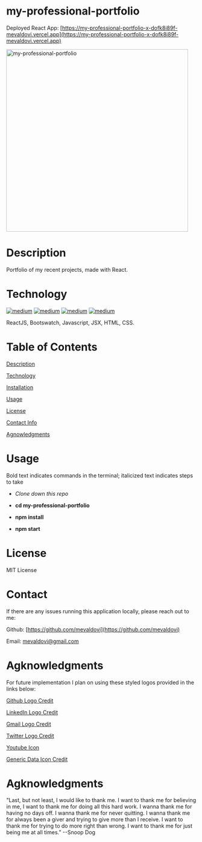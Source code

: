 # my-professional-portfolio

Deployed React App: [https://my-professional-portfolio-x-dofk8i89f-mevaldovi.vercel.app](https://my-professional-portfolio-x-dofk8i89f-mevaldovi.vercel.app)

<img width="482" alt="my-professional-portfolio" src="https://user-images.githubusercontent.com/83307023/141001173-00185ba4-77fc-4ba9-adf7-b6862ec3a184.png">




# Description
Portfolio of my recent projects, made with React.

# Technology
[<img alt="medium" src="https://img.shields.io/badge/Python-FFD43B?style=for-the-badge&logo=python&logoColor=blue" />](https://docs.python.org/)
[<img alt="medium" src="https://img.shields.io/badge/Python-FFD43B?style=for-the-badge&logo=python&logoColor=blue" />](https://docs.python.org/)
[<img alt="medium" src="https://img.shields.io/badge/Python-FFD43B?style=for-the-badge&logo=python&logoColor=blue" />](https://docs.python.org/)
[<img alt=medium src="https://user-images.githubusercontent.com/83307023/164969134-1b0eefa5-b914-46f7-96d4-ede363a5f5a4.png" />](https://bootswatch.com)
<!--  ![bootswatch_logo_icon_170460](https://user-images.githubusercontent.com/83307023/164969134-1b0eefa5-b914-46f7-96d4-ede363a5f5a4.png)" />](https://bootswatch.com) -->
<!-- ![bootswatch-icon](https://user-images.githubusercontent.com/83307023/164969017-0eaf5a96-c556-4906-9d24-d163f574dc98.png)
 -->
ReactJS, Bootswatch, Javascript, JSX, HTML, CSS.


# Table of Contents
[Description](https://github.com/mevaldovi/my-professional-portfolio#Description)


[Technology](https://github.com/mevaldovi/my-professional-portfolio#Technology)


[Installation](https://github.com/mevaldovi/my-professional-portfolio#Installation)


[Usage](https://github.com/mevaldovi/my-professional-portfolio#Usage)


[License](https://github.com/mevaldovi/my-professional-portfolio#License)


[Contact Info](https://github.com/mevaldovi/my-professional-portfolio#Contact)


[Agnowledgments](https://github.com/mevaldovi/my-professional-portfolio#Agknowledgments)


# Usage

Bold text indicates commands in the terminal; italicized text indicates steps to take

- _Clone down this repo_

- **cd my-professional-portfolio**

- **npm install**

- **npm start**


# License
MIT License
# Contact

If there are any issues running this application locally, please reach out to me:

Github: [https://github.com/mevaldovi](https://github.com/mevaldovi)

Email: [mevaldovi@gmail.com](mailto:mevaldovi@gmail.com)


# Agknowledgments
For future implementation I plan on using these styled logos provided in the links below:

[Github Logo Credit](https://iconscout.com/icons/social)

[LinkedIn Logo Credit](https://iconscout.com/icons/linkedin)

[Gmail Logo Credit](https://iconscout.com/icons/gmail)

[Twitter Logo Credit](https://iconscout.com/icons/twitter)

[Youtube Icon](https://iconscout.com/icons/youtube)

[Generic Data Icon Credit](https://cdn2.iconfinder.com/data/icons/leto-blue-ui-generic-2/64/ui-06-512.png")


# Agknowledgments

"Last, but not least, I would like to thank me. I want to thank me for believing in me, I want to thank me for doing all this hard work. I wanna thank me for having no days off. I wanna thank me for never quitting. I wanna thank me for always been a giver and trying to give more than I receive. I want to thank me for trying to do more right than wrong. I want to thank me for just being me at all times.” --Snoop Dog
